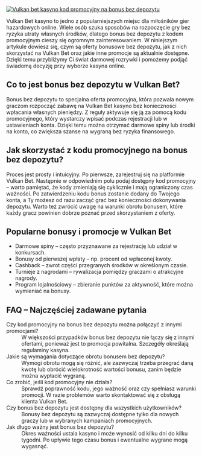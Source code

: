 [![Vulkan bet kasyno kod promocyjny na bonus bez depozytu](https://123-caf.pages.dev/gitsignup.png)](https://vrmoo.ru/Bt82HjjY)

<div>     <p>Vulkan Bet kasyno to jedno z popularniejszych miejsc dla miłośników gier hazardowych online. Wiele osób szuka sposobów na rozpoczęcie gry bez ryzyka utraty własnych środków, dlatego bonus bez depozytu z kodem promocyjnym cieszy się ogromnym zainteresowaniem. W niniejszym artykule dowiesz się, czym są oferty bonusowe bez depozytu, jak z nich skorzystać na Vulkan Bet oraz jakie inne promocje są aktualnie dostępne. Dzięki temu przybliżymy Ci świat darmowej rozrywki i pomożemy podjąć świadomą decyzję przy wyborze kasyna online.</p>    <h2>Co to jest bonus bez depozytu w Vulkan Bet?</h2>     <p>Bonus bez depozytu to specjalna oferta promocyjna, która pozwala nowym graczom rozpocząć zabawę na Vulkan Bet kasyno bez konieczności wpłacania własnych pieniędzy. Z reguły aktywuje się ją za pomocą kodu promocyjnego, który wystarczy wpisać podczas rejestracji lub w ustawieniach konta. Dzięki temu można otrzymać darmowe spiny lub środki na konto, co zwiększa szanse na wygraną bez ryzyka finansowego.</p>      <h2>Jak skorzystać z kodu promocyjnego na bonus bez depozytu?</h2>     <p>Proces jest prosty i intuicyjny. Po pierwsze, zarejestruj się na platformie Vulkan Bet. Następnie w odpowiednim polu podaj dostępny kod promocyjny – warto pamiętać, że kody zmieniają się cyklicznie i mają ograniczony czas ważności. Po zatwierdzeniu kodu bonus zostanie dodany do Twojego konta, a Ty możesz od razu zacząć grać bez konieczności dokonywania depozytu. Warto też zwrócić uwagę na warunki obrotu bonusem, które każdy gracz powinien dobrze poznać przed skorzystaniem z oferty.</p>      <h2>Popularne bonusy i promocje w Vulkan Bet</h2>     <ul>       <li>Darmowe spiny – często przyznawane za rejestrację lub udział w konkursach.</li>       <li>Bonusy od pierwszej wpłaty – np. procent od wpłaconej kwoty.</li>       <li>Cashback – zwrot części przegranych środków w określonym czasie.</li>       <li>Turnieje z nagrodami – rywalizacja pomiędzy graczami o atrakcyjne nagrody.</li>       <li>Program lojalnościowy – zbieranie punktów za aktywność, które można wymieniać na bonusy.</li>     </ul>      <h2>FAQ – Najczęściej zadawane pytania</h2>     <dl>       <dt>Czy kod promocyjny na bonus bez depozytu można połączyć z innymi promocjami?</dt>       <dd>W większości przypadków bonus bez depozytu nie łączy się z innymi ofertami, ponieważ jest to promocja powitalna. Szczegóły określają regulaminy kasyna.</dd>        <dt>Jakie są wymagania dotyczące obrotu bonusem bez depozytu?</dt>       <dd>Wymogi obrotu mogą się różnić, ale zazwyczaj trzeba przegrać daną kwotę lub obrócić wielokrotność wartości bonusu, zanim będzie można wypłacić wygraną.</dd>        <dt>Co zrobić, jeśli kod promocyjny nie działa?</dt>       <dd>Sprawdź poprawność kodu, jego ważność oraz czy spełniasz warunki promocji. W razie problemów warto skontaktować się z obsługą klienta Vulkan Bet.</dd>        <dt>Czy bonus bez depozytu jest dostępny dla wszystkich użytkowników?</dt>       <dd>Bonusy bez depozytu są zazwyczaj dostępne tylko dla nowych graczy lub w wybranych kampaniach promocyjnych.</dd>        <dt>Jak długo ważny jest bonus bez depozytu?</dt>       <dd>Okres ważności ustala kasyno i może wynosić od kilku dni do kilku tygodni. Po upływie tego czasu bonus i ewentualne wygrane mogą wygasnąć.</dd>     </dl>   </div>